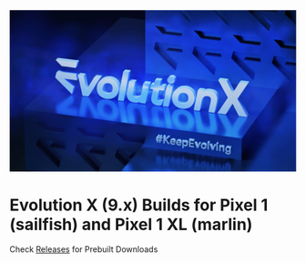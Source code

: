 ![Evolution X](https://github.com/Evolution-XYZ/manifest/raw/udc/Banner.png)

# Evolution X (9.x) Builds for Pixel 1 (sailfish) and Pixel 1 XL (marlin)

Check [Releases](https://github.com/techgenius1/EvoXPixel1/releases) for Prebuilt Downloads

